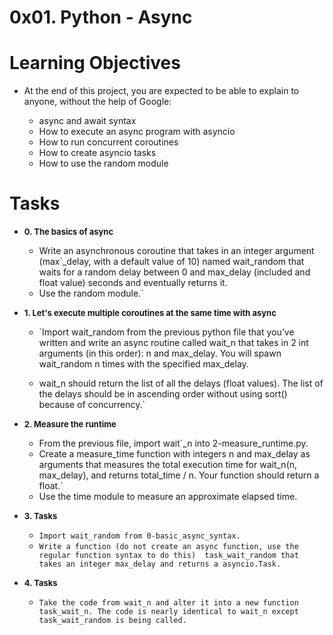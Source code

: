 # 0x01. Python - Async

# Learning Objectives
* At the end of this project, you are expected to be able to explain to anyone, without the help of Google:

  * async and await syntax
  * How to execute an async program with asyncio
  * How to run concurrent coroutines
  * How to create asyncio tasks
  * How to use the random module
# Tasks
* <font size=2> **0. The basics of async** </font>

  * Write an asynchronous coroutine that takes in an integer argument (max`_delay, with a default value of 10) named wait_random 
    that waits for a random delay between 0 and max_delay (included and float value) seconds and eventually returns it.
  * Use the random module.`
* <font size=2> **1. Let's execute multiple coroutines at the same time with async** </font>
  * `Import wait_random from the previous python file that you’ve written and write an async routine called 
    wait_n that takes in 2 int arguments (in this order): n and max_delay. You will spawn wait_random n times with the specified max_delay.

  * wait_n should return the list of all the delays (float values). The list of the delays should be in ascending order without using sort() because of concurrency.`
* <font size=2> **2. Measure the runtime** </font>
  * From the previous file, import wait`_n into 2-measure_runtime.py.
  * Create a measure_time function with integers n and max_delay as arguments that measures 
    the total execution time for wait_n(n, max_delay), and returns total_time / n. Your function should return a float.`
  * Use the time module to measure an approximate elapsed time.
* <font size=2> **3. Tasks** </font> 
  * `Import wait_random from 0-basic_async_syntax.`
  * `Write a function (do not create an async function, use the regular function syntax to do this) 
     task_wait_random that takes an integer max_delay and returns a asyncio.Task.`
* <font size=2> **4. Tasks** </font> 
  * `Take the code from wait_n and alter it into a new function task_wait_n. The code is nearly identical to wait_n except task_wait_random is being called.`




